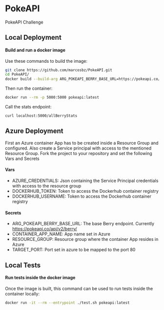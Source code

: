 # PokeAPI
PokeAPI Challenge

## Local Deployment
#### Build and run a docker image

Use these commands to build the image:

```sh
git clone https://github.com/marcosbz/PokeAPI.git
cd PokeAPI/
docker build --build-arg ARG_POKEAPI_BERRY_BASE_URL=https://pokeapi.co/api/v2/berry/ -t pokeapi:latest .
```

Then run the container:

```sh
docker run --rm -p 5000:5000 pokeapi:latest
```

Call the stats endpoint:

```sh
curl localhost:5000/allBerryStats
```

## Azure Deployment

First an Azure container App has to be created inside a Resource Group and configured. Also create a Service principal with access to the mentioned Resource Group. 
Fork the project to your repository and set the following Vars and Secrets

#### Vars

- AZURE_CREDENTIALS: Json containing the Service Principal credentials with access to the resource group
- DOCKERHUB_TOKEN: Token to access the Dockerhub container registry
- DOCKERHUB_USERNAME: Token to access the Dockerhub container registry

#### Secrets

- ARG_POKEAPI_BERRY_BASE_URL: The base Berry endpoint. Currently https://pokeapi.co/api/v2/berry/
- CONTAINER_APP_NAME: App name set in Azure
- RESOURCE_GROUP: Resource group where the container App resides in Azure
- TARGET_PORT: Port set in azure to be mapped to the port 80

## Local Tests
#### Run tests inside the docker image

Once the image is built, this command can be used to run tests inside the container locally:

```sh
docker run -it --rm --entrypoint ./test.sh pokeapi:latest
```

